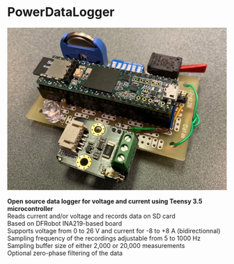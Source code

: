 # PowerDataLogger
![Image](./PowerDataLogger540.png)

**Open source data logger for voltage and current using Teensy 3.5 microcontroller**<br>
Reads current and/or voltage and records data on SD card<br>
Based on DFRobot INA219-based board<br>
Supports voltage from 0 to 26 V and current for -8 to +8 A (bidirectionnal)<br>
Sampling frequency of the recordings adjustable from 5 to 1000 Hz<br>
Sampling buffer size of either 2,000 or 20,000 measurements<br>
Optional zero-phase filtering of the data<br>
